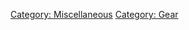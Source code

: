 [Category: Miscellaneous](Category:_Miscellaneous "wikilink") [Category:
Gear](Category:_Gear "wikilink")
